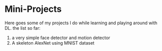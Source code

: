 # Mini-Projects
Here goes some of my projects I do while learning and playing around with DL. 
the list so far:
1. a very simple face detector and motion detector
2. A skeleton AlexNet using MNIST dataset
